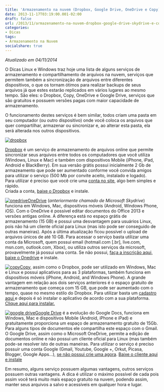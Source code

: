 ```yaml
---
title: 'Armazenamento na nuvem (Dropbox, Google Drive, OneDrive e Copy)'
date: 2013-11-17T03:19:00.001-02:00
draft: false
url: /2013/11/armazenamento-na-nuvem-dropbox-google-drive-skydrive-e-copycom.html
categories:
- Dicas
tags: 
- Armazenamento na Nuvem
socialshare: true
---
```


_Atualizado em 04/11/2014_  
  
O Dicas Linux e Windows traz hoje uma lista de alguns serviços de armazenamento e compartilhamento de arquivos na nuvem, serviços que permitem também a sincronização de arquivos entre diferentes dispositivos, o que os tornam ótimos para realizar backups de seus arquivos já que estes estarão replicados em vários lugares ao mesmo tempo. São eles: o Dropbox, Copy, OneDrive e Google Drive, serviços que são gratuitos e possuem versões pagas com maior capacidade de armazenamento. 


<!--more-->

 
O funcionamento destes serviços é bem similar, todos criam uma pasta em seu computador (ou outro dispositivo) onde você coloca os arquivos que quer compartilhar, armazenar ou sincronizar e, ao alterar esta pasta, ela será alterada nos outros dispositivos.

  

[![](https://1.bp.blogspot.com/-jraIujkXGww/Uoqc55uOS4I/AAAAAAAAAaQ/TAmUvcLV1UE/s200/Dropbox.png "dropbox")](http://1.bp.blogspot.com/-jraIujkXGww/Uoqc55uOS4I/AAAAAAAAAaQ/TAmUvcLV1UE/s1600/Dropbox.png)

[Dropbox](http://www.dropbox.com/) é um serviço de armazenamento de arquivos online que permite sincronizar seus arquivos entre todos os computadores que você utiliza (Windows, Linux e Mac) e também com dispositivos Mobile (iPhone, iPad, Android e BlackBerry). Em sua versão grátis possui inicialmente 2 Gb de armazeamento que pode ser aumentado conforme você convida amigos para utilizar o serviço (500 Mb por convite aceito, instalado e logado).  
Para utilizar é preciso que você crie uma [conta no site](https://www.dropbox.com/downloading?src=index), algo bem simples e rápido.  
Criada a conta, [baixe o Dropbox](https://www.dropbox.com/downloading?src=index) e instale.

  

[![onedrive](https://1.bp.blogspot.com/-6yu-0rtkT5A/VFwr72l4WCI/AAAAAAAABBA/16-zivHThWY/s1600/onedrive.jpg "onedrive")](http://1.bp.blogspot.com/-6yu-0rtkT5A/VFwr72l4WCI/AAAAAAAABBA/16-zivHThWY/s1600/onedrive.jpg)[OneDrive](https://onedrive.live.com/about/pt-br//) (_anteriormente chamado de Microsoft Skydrive_) funciona em Windows, Mac, dispositivos móveis (Android, Windows Phone, iOS). Com o OneDrive é possível editar documentos do Office 2013 e versões antigas online. A diferença está no espaço grátis de armazenamento (15 GB) e possui uma desvantagem para usuários Linux, pois não há um cliente oficial para Linux (mas isto pode ser conseguido de outras maneiras). Após a última atualização ficou possível o upload de arquivos únicos de até 10 GB. Para acessar o serviço basta utilizar uma conta da Microsoft, quem possui email (hotmail.com \[.br\], live.com, msn.com, outlook.com, Xbox), ou utiliza outros serviços da microsoft, provavelmente já possui uma conta. Se não possui, [faça a inscrição aqui, ](https://login.live.com/login.srf?wa=wsignin1.0&rpsnv=12&ct=1415151244&rver=6.4.6456.0&wp=MBI_SSL_SHARED&wreply=https:%2F%2Fonedrive.live.com%3Fgologin%3D1%26mkt%3Dpt-BR&lc=1046&id=250206&cbcxt=sky&mkt=pt-BR&ODABID=2&ODABBKT=0) [baixe o Onedrive](https://onedrive.live.com/about/pt-br/download/) e instale.

  

[![copy](https://3.bp.blogspot.com/-96KpQHYkkT0/UpJqEJiybwI/AAAAAAAAAbA/7QVsKNOn4GU/s200/Copy.com.jpg "copy")](http://3.bp.blogspot.com/-96KpQHYkkT0/UpJqEJiybwI/AAAAAAAAAbA/7QVsKNOn4GU/s1600/Copy.com.jpg)[Copy](https://www.copy.com/), assim como o Dropbox, pode ser utilizado em Windows, Mac e Linux e possui aplicativos para as 3 plataformas, também funciona em dispositivos móveis (iPhone, Android, and Windows Phone). A grande vantagem em relação aos dois serviços anteriores é o espaço gratuito de armazenamento que começa com 15 GB, que pode ser aumentado com o tempo, quase no mesmo estilo do Dropbox. Para utilizar basta um [cadastro aqui ](https://www1.copy.com/home/?r=GYF8jR&signup=1) e depois é só instalar o aplicativo de acordo com a sua plataforma. [Clique aqui para instalar.](https://www.copy.com/install/)

  

[![google drive](https://3.bp.blogspot.com/-k8bRroRa9kE/UpJqLnwPF1I/AAAAAAAAAbI/RPqqoSS6Y20/s200/Logo_of_Google_Drive.png "google drive")](http://3.bp.blogspot.com/-k8bRroRa9kE/UpJqLnwPF1I/AAAAAAAAAbI/RPqqoSS6Y20/s1600/Logo_of_Google_Drive.png)[Google Drive](http://drive.google.com/) é a evolução do Google Docs, funciona em Windows, Mac e dispositivos Mobile (Android, iPhone e iPad) e gratuitamente proporciona um espaço de armazenamento gratuito de 15Gb. Para alguns tipos de documentos ele compartilha este espaço com o Gmail. O Google Drive, assim como o Microsoft OneDrive, permite a edição de documentos online e não possui um cliente oficial para Linux (mas também pode-se resolver isto de outras maneiras. Para utilizar o serviço é preciso possuir uma conta Google (Gmail, Youtube, Google +, Orkut, Picasa, Blogger, Google Apps...), [se não possui crie uma agora](https://accounts.google.com/SignUp?hl=pt-BR). [Baixe o cliente aqui e instale](https://tools.google.com/dlpage/drive/eula.html)

  

Em resumo, alguns serviço possuem algumas vantagens, outros serviços possuem outras vantagens. A dica é utilizar o máximo possível de cada pois assim você terá muito mais espaço gratuito na nuvem, podendo assim, manter seus arquivos a salvo e acessíveis em qualquer hora e lugar.
